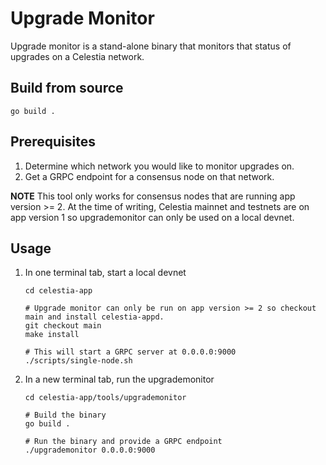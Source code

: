 # Upgrade Monitor

Upgrade monitor is a stand-alone binary that monitors that status of upgrades on a Celestia network.

## Build from source

```shell
go build .
```

## Prerequisites

1. Determine which network you would like to monitor upgrades on.
1. Get a GRPC endpoint for a consensus node on that network.

**NOTE** This tool only works for consensus nodes that are running app version >= 2. At the time of writing, Celestia mainnet and testnets are on app version 1 so upgrademonitor can only be used on a local devnet.

## Usage

1. In one terminal tab, start a local devnet

    ```shell
    cd celestia-app

    # Upgrade monitor can only be run on app version >= 2 so checkout main and install celestia-appd.
    git checkout main
    make install

    # This will start a GRPC server at 0.0.0.0:9000
    ./scripts/single-node.sh
    ```

1. In a new terminal tab, run the upgrademonitor

    ```shell
    cd celestia-app/tools/upgrademonitor

    # Build the binary
    go build .

    # Run the binary and provide a GRPC endpoint
    ./upgrademonitor 0.0.0.0:9000
    ```
